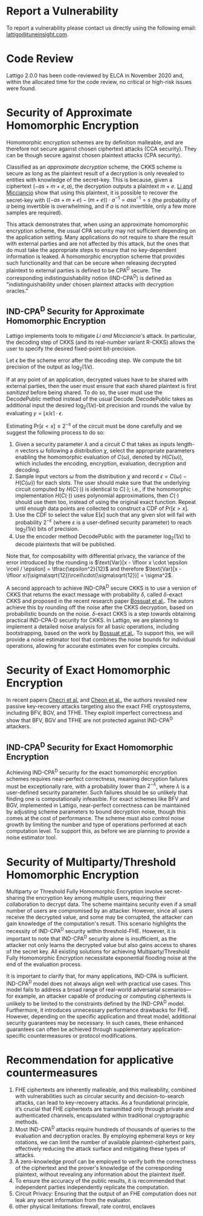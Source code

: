 # Report a Vulnerability
To report a vulnerability please contact us directly using the following email: lattigo@tuneinsight.com.

# Code Review
Lattigo 2.0.0 has been code-reviewed by ELCA in November 2020 and, within the allocated time for the code review, no critical or high-risk issues were found.

# Security of Approximate Homomorphic Encryption
Homomorphic encryption schemes are by definition malleable, and are therefore not secure against chosen ciphertext attacks (CCA security). They can be though secure against chosen plaintext attacks (CPA security).

Classified as an _approximate decryption_ scheme, the CKKS scheme is secure as long as the plaintext result of a decryption is only revealed to entities with knowledge of the secret-key. This is because, given a ciphertext $(-as + m + e, a)$, the decryption outputs a plaintext $m+e$. [Li and Micciancio](https://eprint.iacr.org/2020/1533) show that using this plaintext, it is possible to recover the secret-key with $((-as + m + e) - (m + e)) \cdot a^{-1} = asa^{-1} = s$ (the probability of $a$ being invertible is overwhelming, and if $a$ is not invertible, only a few more samples are required).

This attack demonstrates that, when using an approximate homomorphic encryption scheme, the usual CPA security may not sufficient depending on the application setting. Many applications do not require to share the result with external parties and are not affected by this attack, but the ones that do must take the appropriate steps to ensure that no key-dependent information is leaked. A homomorphic encryption scheme that provides such functionality and that can be secure when releasing decrypted plaintext to external parties is defined to be CPA<sup>D</sup> secure. The corresponding indistinguishability notion (IND-CPA<sup>D</sup>) is defined as "indistinguishability under chosen plaintext attacks with decryption oracles."

## IND-CPA<sup>D</sup> Security for Approximate Homomorphic Encryption
Lattigo implements tools to mitigate _Li and Micciancio_'s attack. In particular, the decoding step of CKKS (and its real-number variant R-CKKS) allows the user to specify the desired fixed-point bit-precision.

Let $\epsilon$ be the scheme error after the decoding step. We compute the bit precision of the output as $\log_{2}(1/\epsilon)$.

If at any point of an application, decrypted values have to be shared with external parties, then the user must ensure that each shared plaintext is first _sanitized_ before being shared. To do so, the user must use the $\textsf{DecodePublic}$ method instead of the usual $\textsf{Decode}$. $\textsf{DecodePublic}$ takes as additional input the desired $\log_{2}(1/\epsilon)$-bit precision and rounds the value by evaluating $y = \lfloor x / \epsilon \rceil \cdot \epsilon$.

Estimating $\text{Pr}[\epsilon < x] \leq 2^{-s}$ of the circuit must be done carefully and we suggest the following process to do so:
 1. Given a security parameter $\lambda$ and a circuit $C$ that takes as inputs length-$n$ vectors $\omega$ following a distribution $\chi$, select the appropriate parameters enabling the homomorphic evaluation of $C(\omega)$, denoted by $H(C(\omega))$, which includes the encoding, encryption, evaluation, decryption and decoding.
 2. Sample input vectors $\omega$ from the distribution $\chi$ and record $\epsilon = C(\omega) - H(C(\omega))$ for each slots. The user should make sure that the underlying circuit computed by $H(C(\cdot))$ is identical to $C(\cdot)$; i.e., if the homomorphic implementation $H(C(\cdot))$ uses polynomial approximations, then $C(\cdot)$ should use them too, instead of using the original exact function. Repeat until enough data points are collected to construct a CDF of $\textsf{Pr}[\epsilon > x]$.
 3. Use the CDF to select the value $\text{E}[\epsilon]$ such that any given slot will fail with probability $2^{-\varepsilon}$ (where $\varepsilon$ is a user-defined security parameter) to reach $\log_{2}(1/\epsilon)$ bits of precision. 
 4. Use the encoder method $\textsf{DecodePublic}$ with the parameter $\log_{2}(1/\epsilon)$ to decode plaintexts that will be published.

Note that, for composability with differential privacy, the variance of the error introduced by the rounding is $\text{Var}[x - \lfloor x \cdot \epsilon \rceil / \epsilon] = \tfrac{\epsilon^2}{12}$ and therefore $\text{Var}[x -  \lfloor x/(\sigma\sqrt{12})\rceil\cdot(\sigma\sqrt{12})] = \sigma^2$.

A second approach to achieve IND-CPA<sup>D</sup> secure CKKS is to use a version of CKKS that returns the exact message with probability $\delta$, called $\delta$-exact CKKS and proposed in the recent research paper [Bossuat et al.](https://eprint.iacr.org/2024/853).  The autors achieve this by rounding off the noise after the CKKS decryption, based on probabilistic bounds on the noise. $\delta$-exact CKKS is a step towards obtaining practical IND-CPA-D security for CKKS.
In Lattigo, we are planning to implement a detailed noise analysis for all basic operations, including bootstrapping, based on the work by [Bossuat et al.](https://eprint.iacr.org/2024/853). To support this, we will provide a noise estimator tool that combines the noise bounds for individual operations, allowing for accurate estimates even for complex circuits. 

# Security of Exact Homomorphic Encryption
In recent papers [Checri et al.](https://eprint.iacr.org/2024/116) and [Cheon et al.](https://eprint.iacr.org/2024/127), the authors revealed new passive key-recovery attacks targeting also the exact FHE cryptosystems, including BFV, BGV, and TFHE. They exploit imperfect correctness and show that BFV, BGV and TFHE are not protected against IND-CPA<sup>D</sup> attackers.

## IND-CPA<sup>D</sup> Security for Exact Homomorphic Encryption
Achieving IND-CPA<sup>D</sup> security for the exact homomorphic encryption schemes requires near-perfect correctness, meaning decryption failures must be exceptionally rare, with a probability lower than $2^{−\lambda}$, where $\lambda$ is a user-defined security parameter. Such failures should be so unlikely that finding one is computationally infeasible.
For exact schemes like BFV and BGV, implemented in Lattigo, near-perfect correctness can be maintained by adjusting scheme parameters to bound decryption noise, though this comes at the cost of performance. The scheme must also control noise growth by limiting the number and type of operations performed at each computation level. To support this, as before we are planning to provide a noise estimator tool.

# Security of Multiparty/Threshold Homomorphic Encryption
Multiparty or Threshold Fully Homomorphic Encryption involve secret-sharing the encryption key among multiple users, requiring their collaboration to decrypt data. The scheme maintains security even if a small number of users are compromised by an attacker. However, since all users receive the decrypted value, and some may be corrupted, the attacker can gain knowledge of the computation's result. This scenario highlights the necessity of IND-CPA<sup>D</sup> security within threshold-FHE. However, it is important to note that IND-CPA<sup>D</sup> security alone is insufficient, as the attacker not only learns the decrypted value but also gains access to shares of the secret key.
All existing solutions for achieving Multiparty/Threshold Fully Homomorphic Encryption necessitate exponential flooding noise at the end of the evaluation process.

It is important to clarify that, for many applications, IND-CPA is sufficient. IND-CPA<sup>D</sup>  model does not always align well with practical use cases. This model fails to address a broad range of real-world adversarial scenarios—for example, an attacker capable of producing or computing ciphertexts is unlikely to be limited to the constraints defined by the IND-CPA<sup>D</sup> model. Furthermore, it introduces unnecessary performance drawbacks for FHE. However, depending on the specific application and threat model, additional security guarantees may be necessary. In such cases, these enhanced guarantees can often be achieved through supplementary application-specific countermeasures or protocol modifications.

# Recommendation for applicative countermeasures
1. FHE ciphertexts are inherently malleable, and this malleability, combined with vulnerabilities such as circular security and decision-to-search attacks, can lead to key-recovery attacks. As a foundational principle, it’s crucial that FHE ciphertexts are transmitted only through private and authenticated channels, encapsulated within traditional cryptographic methods.
2. Most IND-CPA<sup>D</sup> attacks require hundreds of thousands of queries to the evaluation and decryption oracles. By employing ephemeral keys or key rotations, we can limit the number of available plaintext-ciphertext pairs, effectively reducing the attack surface and mitigating these types of attacks.
3. A zero-knowledge proof can be employed to verify both the correctness of the ciphertext and the prover's knowledge of the corresponding plaintext, without revealing any information about the plaintext itself.
4. To ensure the accuracy of the public results, it is recommended that independent parties independently replicate the computation.
5. Circuit Privacy: Ensuring that the output of an FHE computation does not leak any secret information from the evaluator.
6. other physical limitations: firewall, rate control, enclaves


